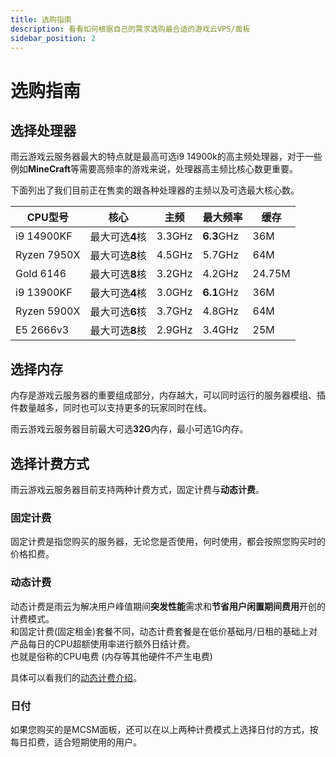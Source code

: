 ```yaml
---
title: 选购指南
description: 看看如何根据自己的需求选购最合适的游戏云VPS/面板
sidebar_position: 2
---
```


# 选购指南

## 选择处理器

雨云游戏云服务器最大的特点就是最高可选i9 14900k的高主频处理器，对于一些例如**MineCraft**等需要高频率的游戏来说，处理器高主频比核心数更重要。
    
下面列出了我们目前正在售卖的跟各种处理器的主频以及可选最大核心数。

| CPU型号       | 核心         | 主频     | 最大频率       | 缓存     |
|-------------|------------|--------|------------|--------|
| i9 14900KF  | 最大可选**4**核 | 3.3GHz | **6.3**GHz | 36M    |
| Ryzen 7950X | 最大可选**8**核 | 4.5GHz | 5.7GHz     | 64M    |
| Gold 6146   | 最大可选**8**核 | 3.2GHz | 4.2GHz     | 24.75M |
| i9 13900KF  | 最大可选**4**核 | 3.0GHz | **6.1**GHz | 36M    |
| Ryzen 5900X | 最大可选**6**核 | 3.7GHz | 4.8GHz     | 64M    |
| E5 2666v3   | 最大可选**8**核 | 2.9GHz | 3.4GHz     | 25M    |


## 选择内存

内存是游戏云服务器的重要组成部分，内存越大，可以同时运行的服务器模组、插件数量越多，同时也可以支持更多的玩家同时在线。

雨云游戏云服务器目前最大可选**32G**内存，最小可选1G内存。

## 选择计费方式

雨云游戏云服务器目前支持两种计费方式，固定计费与**动态计费**。

### 固定计费

固定计费是指您购买的服务器，无论您是否使用，何时使用，都会按照您购买时的价格扣费。

### 动态计费

动态计费是雨云为解决用户峰值期间**突发性能**需求和**节省用户闲置期间费用**开创的计费模式。<br/>
和固定计费(固定租金)套餐不同，动态计费套餐是在低价基础月/日租的基础上对产品每日的CPU超额使用率进行额外日结计费。<br/>
也就是俗称的CPU电费 (内存等其他硬件不产生电费)

具体可以看我们的[动态计费介绍](/docs/rgs/dynamic)。

### 日付

如果您购买的是MCSM面板，还可以在以上两种计费模式上选择日付的方式，按每日扣费，适合短期使用的用户。



